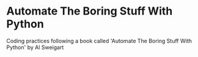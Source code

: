 # Automate The Boring Stuff With Python
Coding practices following a book called 'Automate The Boring Stuff With Python'  by Al Sweigart 
